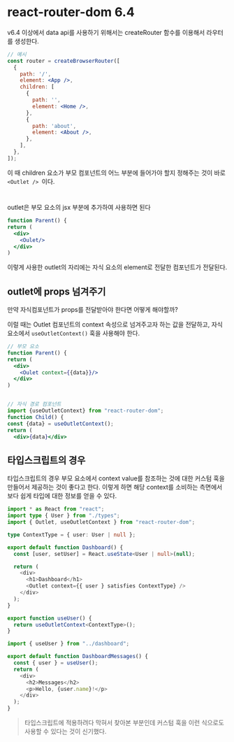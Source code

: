 # react-router-dom 6.4 
v6.4 이상에서 data api를 사용하기 위해서는 createRouter 함수를 이용해서 라우터를 생성한다.

```jsx
// 예시
const router = createBrowserRouter([
  {
    path: '/',
    element: <App />,
    children: [
      {
        path: '',
        element: <Home />,
      },
      {
        path: 'about',
        element: <About />,
      },
    ],
  },
]);
```

이 때 children 요소가 부모 컴포넌트의 어느 부분에 들어가야 할지 정해주는 것이 바로 `<Outlet />
`이다.


# <Outlet />

outlet은 부모 요소의 jsx 부분에 추가하여 사용하면 된다

```jsx
function Parent() {
return (
  <div>
    <Oulet/>
  </div>
)
```

이렇게 사용한 outlet의 자리에는 자식 요소의 element로 전달한 컴포넌트가 전달된다.


## outlet에 props 넘겨주기
만약 자식컴포넌트가 props를 전달받아야 한다면 어떻게 해야할까?

이럴 때는 Outlet 컴포넌트의 context 속성으로 넘겨주고자 하는 값을 전달하고, 자식 요소에서 `useOutletContext()` 훅을 사용해야 한다.


```jsx
// 부모 요소
function Parent() {
return (
  <div>
    <Oulet context={{data}}/>
  </div>
)


// 자식 경로 컴포넌트
import {useOutletContext} from "react-router-dom";
function Child() {
const {data} = useOutletContext();
return (
  <div>{data}</div>
```

## 타입스크립트의 경우
타입스크립트의 경우 부모 요소에서 context value를 참조하는 것에 대한 커스텀 훅을 만들어서 제공하는 것이 좋다고 한다.
이렇게 하면 해당 context를 소비하는 측면에서 보다 쉽게 타입에 대한 정보를 얻을 수 있다.
```ts
import * as React from "react";
import type { User } from "./types";
import { Outlet, useOutletContext } from "react-router-dom";

type ContextType = { user: User | null };

export default function Dashboard() {
  const [user, setUser] = React.useState<User | null>(null);

  return (
    <div>
      <h1>Dashboard</h1>
      <Outlet context={{ user } satisfies ContextType} />
    </div>
  );
}

export function useUser() {
  return useOutletContext<ContextType>();
}
```



```ts
import { useUser } from "../dashboard";

export default function DashboardMessages() {
  const { user } = useUser();
  return (
    <div>
      <h2>Messages</h2>
      <p>Hello, {user.name}!</p>
    </div>
  );
}
```


> 타입스크립트에 적용하려다 막혀서 찾아본 부분인데 커스텀 훅을 이런 식으로도 사용할 수 있다는 것이 신기했다.
